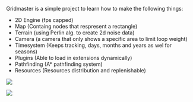 Gridmaster is a simple project to learn how to make the following things:

- 2D Engine   (fps capped)
- Map         (Containg nodes that respresent a rectangle)
- Terrain     (using Perlin alg. to create 2d noise data)
- Camera      (a camera that only shows a specific area to limit loop weight)
- Timesystem  (Keeps tracking, days, months and years as wel for seasons)
- Plugins     (Able to load in extensions dynamically)
- Pathfinding (A* pathfinding system)
- Resources   (Resources distribution and replenishable)

![](https://i.imgur.com/dpDXCGk.png)

![](https://i.imgur.com/GNql2RK.png)


